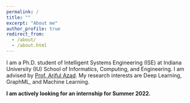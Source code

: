 ```yaml
---
permalink: /
title: ""
excerpt: "About me"
author_profile: true
redirect_from: 
  - /about/
  - /about.html
---
```




I am a Ph.D. student of Intelligent Systems Engineering (ISE) at Indiana University (IU) School of Informatics, Computing, and Engineering. I am advised by [Prof. Ariful Azad](https://arifulazad.com). My research interests are Deep Learning, GraphML, and Machine Learning.

__I am actively looking for an internship for Summer 2022.__
